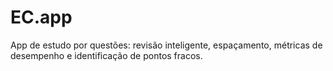 # EC.app
App de estudo por questões: revisão inteligente, espaçamento, métricas de desempenho e identificação de pontos fracos.
